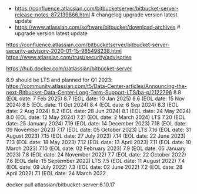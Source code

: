 
* https://confluence.atlassian.com/bitbucketserver/bitbucket-server-release-notes-872139866.html # changelog upgrade version latest update
* https://www.atlassian.com/software/bitbucket/download-archives # upgrade version latest update

https://confluence.atlassian.com/bitbucketserver/bitbucket-server-security-advisory-2020-01-15-985498238.html
https://www.atlassian.com/trust/security/advisories

https://hub.docker.com/r/atlassian/bitbucket-server

8.9 should be LTS and planned for Q1 2023: https://community.atlassian.com/t5/Data-Center-articles/Announcing-the-next-Bitbucket-Data-Center-Long-Term-Support-LTS/ba-p/2122796
8.8 (EOL date: 7 Feb 2025)
8.7 (EOL date: 10 Jan 2025)
8.6 (EOL date: 15 Nov 2024)
8.5 (EOL date: 11 Oct 2024)
8.4 (EOL date: 6 Sep 2024)
8.3 (EOL date: 2 Aug 2024)
8.2 (EOL date: 28 Jun 2024)
8.1 (EOL date: 24 May 2024)
8.0 (EOL date: 12 May 2024)
7.21 (EOL date: 2 March 2024) LTS
7.20 (EOL date: 25 January 2024)
7.19 (EOL date: 14 December 2023)
7.18 (EOL date: 09 November 2023)
7.17 (EOL date: 05 October 2023) LTS
7.16 (EOL date: 31 August 2023)
7.15 (EOL date: 27 July 2023)
7.14 (EOL date: 22 June 2023)
7.13 (EOL date: 18 May 2023)
7.12 (EOL date: 13 April 2023)
7.11 (EOL date: 10 March 2023)
7.10 (EOL date: 02 February 2023)
7.9 (EOL date: 05 January 2023)
7.8 (EOL date: 24 November 2022)
7.7 (EOL date: 22 October 2022)
7.6 (EOL date: 15 September 2022) LTS
7.5 (EOL date: 11 August 2022)
7.4 (EOL date: 09 July 2022)
7.3 (EOL date: 02 June 2022)
7.2 (EOL date: 28 April 2022)
7.1 (EOL date: 24 March 2022

docker pull atlassian/bitbucket-server:6.10.17

